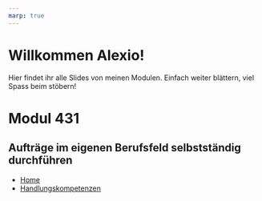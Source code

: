 ```yaml
---
marp: true
---
```

<!--
theme: bbzbl
headingDivider: 1
paginate: true
-->

# Willkommen Alexio!

Hier findet ihr alle Slides von meinen Modulen.
Einfach weiter blättern, viel Spass beim stöbern!

# Modul 431

## Aufträge im eigenen Berufsfeld selbstständig durchführen

- [Home](./modul-431)
- [Handlungskompetenzen](./modul-431/handlungskompetenzen)

